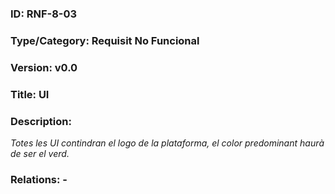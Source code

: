 ### ID: RNF-8-03
### Type/Category: Requisit No Funcional
### Version: v0.0
### Title: UI
### Description:
_Totes les UI contindran el logo de la plataforma, el color predominant haurà de ser el verd._
### Relations: -
